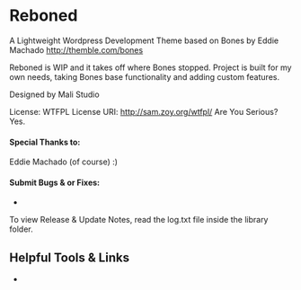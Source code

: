 # Reboned
A Lightweight Wordpress Development Theme based on Bones by Eddie Machado
http://themble.com/bones

Reboned is WIP and it takes off where Bones stopped. Project is built
for my own needs, taking Bones base functionality and adding custom features.

Designed by 
Mali Studio

License: WTFPL
License URI: http://sam.zoy.org/wtfpl/
Are You Serious? Yes.

#### Special Thanks to:
Eddie Machado (of course) :)

#### Submit Bugs & or Fixes:
-

To view Release & Update Notes, read the log.txt file inside
the library folder.


## Helpful Tools & Links

-